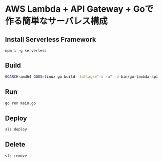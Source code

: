 # AWS Lambda + API Gateway + Goで作る簡単なサーバレス構成

## Install Serverless Framework

```nash
npm i -g serverless
```

## Build

```bash
GOARCH=amd64 GOOS=linux go build -ldflags="-s -w" -o bin/go-lambda-api main.go
```

## Run

```bash
go run main.go
```

## Deploy

```bash
sls deploy
```

## Delete

```bash
sls remove
```